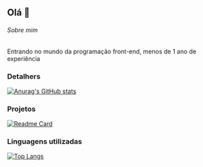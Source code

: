 ## Olá 👋

###### Sobre mim 
Entrando no mundo da programação front-end, menos de 1 ano de experiência 

### Detalhers

[![Anurag's GitHub stats](httpsgithub-readme-stats.vercel.appapiusername=Jabiroca1337&show_icons=true&theme=dark)](httpsgithub.comanuraghazragithub-readme-stats)

### Projetos

[![Readme Card](httpsgithub-readme-stats.vercel.appapipinusername=Jabiroca1337&repo=variavel&theme=dark)](httpsgithub.comanuraghazragithub-readme-stats)

### Linguagens utilizadas

[![Top Langs](httpsgithub-readme-stats.vercel.appapitop-langsusername=Jabiroca1337&layout=compact)](httpsgithub.comanuraghazragithub-readme-stats)


